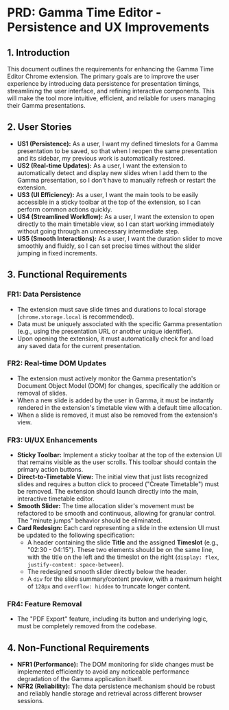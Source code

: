 # PRD: Gamma Time Editor - Persistence and UX Improvements

## 1. Introduction

This document outlines the requirements for enhancing the Gamma Time Editor Chrome extension. The primary goals are to improve the user experience by introducing data persistence for presentation timings, streamlining the user interface, and refining interactive components. This will make the tool more intuitive, efficient, and reliable for users managing their Gamma presentations.

## 2. User Stories

- **US1 (Persistence):** As a user, I want my defined timeslots for a Gamma presentation to be saved, so that when I reopen the same presentation and its sidebar, my previous work is automatically restored.
- **US2 (Real-time Updates):** As a user, I want the extension to automatically detect and display new slides when I add them to the Gamma presentation, so I don't have to manually refresh or restart the extension.
- **US3 (UI Efficiency):** As a user, I want the main tools to be easily accessible in a sticky toolbar at the top of the extension, so I can perform common actions quickly.
- **US4 (Streamlined Workflow):** As a user, I want the extension to open directly to the main timetable view, so I can start working immediately without going through an unnecessary intermediate step.
- **US5 (Smooth Interactions):** As a user, I want the duration slider to move smoothly and fluidly, so I can set precise times without the slider jumping in fixed increments.

## 3. Functional Requirements

### FR1: Data Persistence

- The extension must save slide times and durations to local storage (`chrome.storage.local` is recommended).
- Data must be uniquely associated with the specific Gamma presentation (e.g., using the presentation URL or another unique identifier).
- Upon opening the extension, it must automatically check for and load any saved data for the current presentation.

### FR2: Real-time DOM Updates

- The extension must actively monitor the Gamma presentation's Document Object Model (DOM) for changes, specifically the addition or removal of slides.
- When a new slide is added by the user in Gamma, it must be instantly rendered in the extension's timetable view with a default time allocation.
- When a slide is removed, it must also be removed from the extension's view.

### FR3: UI/UX Enhancements

- **Sticky Toolbar:** Implement a sticky toolbar at the top of the extension UI that remains visible as the user scrolls. This toolbar should contain the primary action buttons.
- **Direct-to-Timetable View:** The initial view that just lists recognized slides and requires a button click to proceed ("Create Timetable") must be removed. The extension should launch directly into the main, interactive timetable editor.
- **Smooth Slider:** The time allocation slider's movement must be refactored to be smooth and continuous, allowing for granular control. The "minute jumps" behavior should be eliminated.
- **Card Redesign:** Each card representing a slide in the extension UI must be updated to the following specification:
  - A header containing the slide **Title** and the assigned **Timeslot** (e.g., "02:30 - 04:15"). These two elements should be on the same line, with the title on the left and the timeslot on the right (`display: flex`, `justify-content: space-between`).
  - The redesigned smooth slider directly below the header.
  - A `div` for the slide summary/content preview, with a maximum height of `128px` and `overflow: hidden` to truncate longer content.

### FR4: Feature Removal

- The "PDF Export" feature, including its button and underlying logic, must be completely removed from the codebase.

## 4. Non-Functional Requirements

- **NFR1 (Performance):** The DOM monitoring for slide changes must be implemented efficiently to avoid any noticeable performance degradation of the Gamma application itself.
- **NFR2 (Reliability):** The data persistence mechanism should be robust and reliably handle storage and retrieval across different browser sessions.
